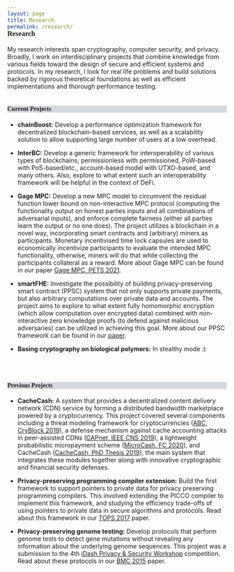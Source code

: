 ```yaml
---
layout: page
title: Research
permalink: /research/
---
```



<h3 style="font-family: 'Comic Sans MS'; margin-top: -30px;">Research</h3>

My research interests span cryptography, computer security, and privacy. Broadly, I work on interdisciplinary projects that combine knowledge from various fields toward the design of secure and efficient systems and protocols. In my research, I look for real life problems and build solutions backed by rigorous theoretical foundations as well as efficient implementations and thorough performance testing.  
<br/>


<h4 style="font-family: 'Comic Sans MS'; background-color:rgb(213, 216, 220);">Current Projects</h4>

* **chainBoost:** Develop a performance optimization framework for decentralized blockchain-based services, as well as a scalability solution to allow supporting large number of users at a low overhead.


* **InterBC:** Develop a generic framework for interoperability of various types of blockchains; permissionless with permissioned, PoW-based with PoS-based/etc., account-based model with UTXO-based, and many others. Also, explore to what extent such an interoperability framework will be helpful in the context of DeFi.


* **Gage MPC:** Develop a new MPC model to circumvent the residual function lower bound on non-interactive MPC protocol (computing the functionality output on honest parties inputs and all combinations of adversarial inputs), and enforce complete fairness (either all parties learn the output or no one does). The project utilizes a blockchain in a novel way, incorporating smart contracts and (arbitrary) miners as participants. Monetary incentivised time lock capsules are used to economically incentivize participants to evaluate the intended MPC functionality, otherwise, miners will do that while collecting the participants collateral as a reward. More about Gage MPC can be found in our paper [Gage MPC, PETS 2021](https://eprint.iacr.org/2021/256).


* **smartFHE:** Investigate the possibility of building privacy-preserving smart contract (PPSC) system that not only supports private payments, but also arbitrary computations over private data and accounts. The project aims to explore to what extent fully homomorphic encryption (which allow computation over encrypted data) combined with non-interactive zero knowledge proofs (to defend against malicious adversaries) can be utilized in achieving this goal. More about our PPSC framework can be found in our [paper](https://eprint.iacr.org/2021/133).


* **Basing cryptography on biological polymers:** In stealthy mode :)
<br/>
<br/>


<h4 style="font-family: 'Comic Sans MS'; background-color:rgb(213, 216, 220);">Previous Projects</h4>

* **CacheCash:** A system that provides a decentralized content delivery network (CDN) service by forming a distributed bandwidth marketplace powered by a cryptocurrency. This project covered several components including a threat modeling framework for cryptocurrencies ([ABC, CryBlock 2019](https://ieeexplore.ieee.org/document/8845101)), a defense mechanism against cache accounting attacks in peer-assisted CDNs ([CAPnet, IEEE CNS 2019](https://ieeexplore.ieee.org/document/8802825)), a lightweight probabilistic micropayment scheme ([MicroCash, FC 2020](https://link.springer.com/chapter/10.1007/978-3-030-51280-4_13)), and CacheCash ([CacheCash, PhD Thesis 2019](https://academiccommons.columbia.edu/doi/10.7916/d8-kmv2-7n57)), the main system that integrates these modules together along with innovative cryptographic and financial security defenses.


* **Privacy-preserving programming compiler extension:** Build the first framework to support pointers to private data for privacy preserving programming compilers. This involved extending the PICCO compiler to implement this framework, and studying the efficiency trade-offs of using pointers to private data in secure algorithms and protocols. Read about this framework in our [TOPS 2017](https://dl.acm.org/citation.cfm?id=3154600) paper.


* **Privacy-preserving genome testing:** Develop protocols that perform genome tests to detect gene mutations without revealing any information about the underlying genome sequences. This project was a submission to the 4th [iDash Privacy & Security Workshop](http://www.humangenomeprivacy.org/2015/) competition. Read about these protocols in our [BMC 2015](https://bmcmedinformdecismak.biomedcentral.com/articles/10.1186/1472-6947-15-S5-S4) paper.
